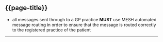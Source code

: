 ## {{page-title}}

- all messages sent through to a GP practice **MUST** use MESH automated message routing in order to ensure that the message is routed correctly to the registered practice of the patient

---